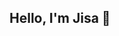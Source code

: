 ## Hello, I'm Jisa 👋

<!--
**jpius2/jpius2** is a ✨ _special_ ✨ repository because its `README.md` (this file) appears on your GitHub profile.

🔭 I am a student who is passionate about business, software development, and design. I'm currently studying Computer Science at the University of Western Ontario.

📧 Contact me at jpius2@uwo.ca

I'm always looking to learn something new, and am open to meeting like-minded individuals! Feel free to reach out and connect with me :) 
